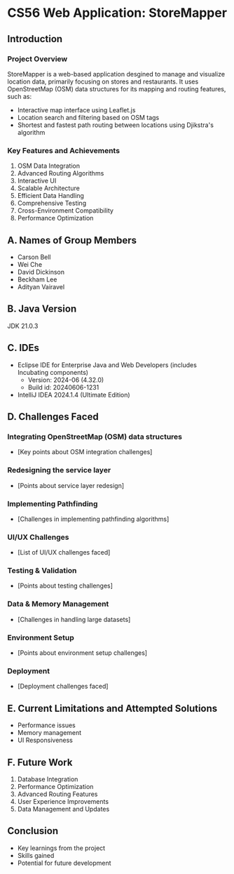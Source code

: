 # CS56 Web Application: StoreMapper

## Introduction


### Project Overview
StoreMapper is a web-based application desgined to manage and visualize location data, primarily focusing on stores and restaurants. It uses OpenStreetMap (OSM) data structures for its mapping and routing features, such as:
* Interactive map interface using Leaflet.js
* Location search and filtering based on OSM tags
* Shortest and fastest path routing between locations using Djikstra's algorithm

### Key Features and Achievements
1. OSM Data Integration
2. Advanced Routing Algorithms
3. Interactive UI
4. Scalable Architecture
5. Efficient Data Handling
6. Comprehensive Testing
7. Cross-Environment Compatibility
8. Performance Optimization

## A. Names of Group Members
* Carson Bell
* Wei Che
* David Dickinson
* Beckham Lee
* Adityan Vairavel

## B. Java Version
JDK 21.0.3

## C. IDEs
* Eclipse IDE for Enterprise Java and Web Developers (includes Incubating components)
   * Version: 2024-06 (4.32.0)
   * Build id: 20240606-1231
* IntelliJ IDEA 2024.1.4 (Ultimate Edition) 

## D. Challenges Faced
### Integrating OpenStreetMap (OSM) data structures
- [Key points about OSM integration challenges]

### Redesigning the service layer
- [Points about service layer redesign]

### Implementing Pathfinding
- [Challenges in implementing pathfinding algorithms]

### UI/UX Challenges
- [List of UI/UX challenges faced]

### Testing & Validation
- [Points about testing challenges]

### Data & Memory Management
- [Challenges in handling large datasets]

### Environment Setup
- [Points about environment setup challenges]

### Deployment
- [Deployment challenges faced]

## E. Current Limitations and Attempted Solutions
- Performance issues
- Memory management
- UI Responsiveness

## F. Future Work
1. Database Integration
2. Performance Optimization
3. Advanced Routing Features
4. User Experience Improvements
5. Data Management and Updates

## Conclusion
- Key learnings from the project
- Skills gained
- Potential for future development
